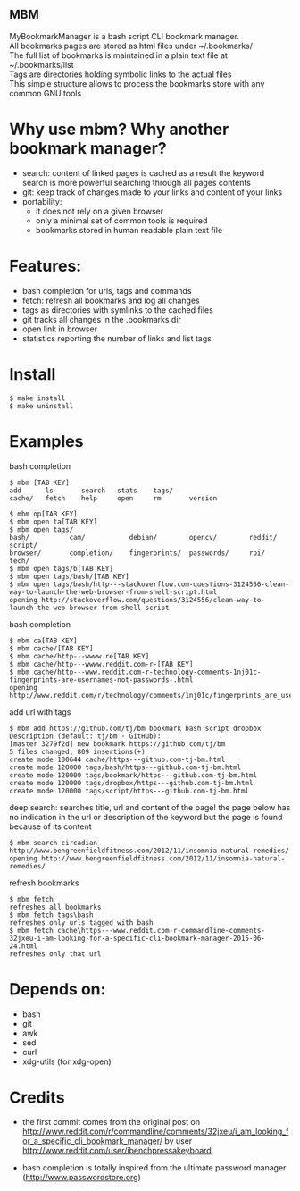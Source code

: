 ## **MBM**
  
MyBookmarkManager is a bash script CLI bookmark manager.  
All bookmarks pages are stored as html files under ~/.bookmarks/  
The full list of bookmarks is maintained in a plain text file at ~/.bookmarks/list  
Tags are directories holding symbolic links to the actual files  
This simple structure allows to process the bookmarks store with any common GNU tools

# Why use mbm? Why another bookmark manager?
* search: content of linked pages is cached as a result the keyword search is more powerful searching through all pages contents
* git: keep track of changes made to your links and content of your links
* portability:
    + it does not rely on a given browser
    + only a minimal set of common tools is required
    + bookmarks stored in human readable plain text file

# Features:
* bash completion for urls, tags and commands
* fetch: refresh all bookmarks and log all changes
* tags as directories with symlinks to the cached files
* git tracks all changes in the .bookmarks dir
* open link in browser
* statistics reporting the number of links and list tags

# Install
```
$ make install
$ make uninstall
```

# Examples
bash completion
```
$ mbm [TAB KEY]
add      ls       search   stats    tags/    
cache/   fetch    help     open     rm       version

$ mbm op[TAB KEY]
$ mbm open ta[TAB KEY]
$ mbm open tags/
bash/          cam/           debian/        opencv/        reddit/        script/        
browser/       completion/    fingerprints/  passwords/     rpi/           tech/
$ mbm open tags/b[TAB KEY]
$ mbm open tags/bash/[TAB KEY]
$ mbm open tags/bash/http---stackoverflow.com-questions-3124556-clean-way-to-launch-the-web-browser-from-shell-script.html
opening http://stackoverflow.com/questions/3124556/clean-way-to-launch-the-web-browser-from-shell-script
```
bash completion
```
$ mbm ca[TAB KEY]
$ mbm cache/[TAB KEY]
$ mbm cache/http---wwww.re[TAB KEY]
$ mbm cache/http---wwww.reddit.com-r-[TAB KEY]
$ mbm cache/http---www.reddit.com-r-technology-comments-1nj01c-fingerprints-are-usernames-not-passwords-.html
opening http://www.reddit.com/r/technology/comments/1nj01c/fingerprints_are_usernames_not_passwords/
```
add url with tags
```
$ mbm add https://github.com/tj/bm bookmark bash script dropbox
Description (default: tj/bm · GitHub):
[master 3279f2d] new bookmark https://github.com/tj/bm
5 files changed, 809 insertions(+)
create mode 100644 cache/https---github.com-tj-bm.html
create mode 120000 tags/bash/https---github.com-tj-bm.html
create mode 120000 tags/bookmark/https---github.com-tj-bm.html
create mode 120000 tags/dropbox/https---github.com-tj-bm.html
create mode 120000 tags/script/https---github.com-tj-bm.html
```
deep search: searches title, url and content of the page!
the page below has no indication in the url or description of the keyword but the page is found because of its content
```
$ mbm search circadian
http://www.bengreenfieldfitness.com/2012/11/insomnia-natural-remedies/ 
opening http://www.bengreenfieldfitness.com/2012/11/insomnia-natural-remedies/ 
```
refresh bookmarks
```
$ mbm fetch
refreshes all bookmarks
$ mbm fetch tags\bash
refreshes only urls tagged with bash
$ mbm fetch cache\https---www.reddit.com-r-commandline-comments-32jxeu-i-am-looking-for-a-specific-cli-bookmark-manager-2015-06-24.html
refreshes only that url
```

# Depends on:
- bash
- git
- awk
- sed
- curl
- xdg-utils (for xdg-open)

# Credits
* the first commit comes from the original post on http://www.reddit.com/r/commandline/comments/32jxeu/i_am_looking_for_a_specific_cli_bookmark_manager/ by user http://www.reddit.com/user/ibenchpressakeyboard

* bash completion is totally inspired from the ultimate password manager (http://www.passwordstore.org)

